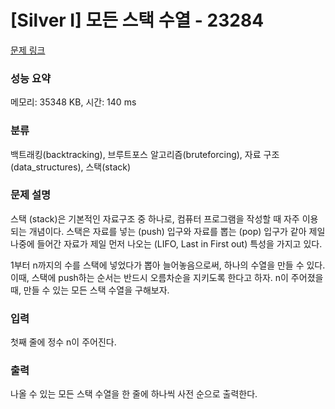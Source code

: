 # [Silver I] 모든 스택 수열 - 23284 

[문제 링크](https://www.acmicpc.net/problem/23284) 

### 성능 요약

메모리: 35348 KB, 시간: 140 ms

### 분류

백트래킹(backtracking), 브루트포스 알고리즘(bruteforcing), 자료 구조(data_structures), 스택(stack)

### 문제 설명

<p>스택 (stack)은 기본적인 자료구조 중 하나로, 컴퓨터 프로그램을 작성할 때 자주 이용되는 개념이다. 스택은 자료를 넣는 (push) 입구와 자료를 뽑는 (pop) 입구가 같아 제일 나중에 들어간 자료가 제일 먼저 나오는 (LIFO, Last in First out) 특성을 가지고 있다.</p>

<p>1부터 n까지의 수를 스택에 넣었다가 뽑아 늘어놓음으로써, 하나의 수열을 만들 수 있다. 이때, 스택에 push하는 순서는 반드시 오름차순을 지키도록 한다고 하자. n이 주어졌을 때, 만들 수 있는 모든 스택 수열을 구해보자.</p>

### 입력 

 <p>첫째 줄에 정수 n이 주어진다.</p>

### 출력 

 <p>나올 수 있는 모든 스택 수열을 한 줄에 하나씩 사전 순으로 출력한다.</p>

